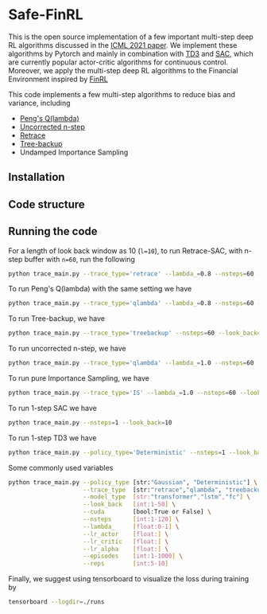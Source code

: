 # Safe-FinRL

This is the open source implementation of a few important multi-step deep RL algorithms
discussed in the [ICML 2021 paper](https://arxiv.org/abs/2103.00107). We implement these
algorithms by Pytorch and mainly in combination with [TD3](https://arxiv.org/abs/1802.09477) and [SAC](https://arxiv.org/abs/1801.01290), which are currently popular actor-critic algorithms for continuous control.
Moreover, we apply the multi-step deep RL algorithms to the Financial Environment inspired by
[FinRL](https://github.com/AI4Finance-Foundation/FinRL)

This code implements a few multi-step algorithms to reduce bias and variance, including

* [Peng's Q(lambda)](https://link.springer.com/content/pdf/10.1023/A:1018076709321.pdf)
* [Uncorrected n-step](https://arxiv.org/pdf/1710.02298.pdf)
* [Retrace](https://arxiv.org/abs/1606.02647)
* [Tree-backup](https://scholarworks.umass.edu/cgi/viewcontent.cgi?article=1079&context=cs_faculty_pubs)
* Undamped Importance Sampling

## Installation


## Code structure


## Running the code

For a length of look back window as 10 (```l=10```),
to run Retrace-SAC, with n-step buffer with ```n=60```, run the following
```sh
python trace_main.py --trace_type='retrace' --lambda_=0.8 --nsteps=60 --look_back=10
```

To run Peng's Q(lambda) with the same setting we have
```sh
python trace_main.py --trace_type='qlambda' --lambda_=0.8 --nsteps=60 --look_back=10
```

To run Tree-backup, we have

```sh
python trace_main.py --trace_type='treebackup' --nsteps=60 --look_back=10
```

To run uncorrected n-step, we have
```sh
python trace_main.py --trace_type='qlambda' --lambda_=1.0 --nsteps=60 --look_back=10
```

To run pure Importance Sampling, we have
```sh
python trace_main.py --trace_type='IS' --lambda_=1.0 --nsteps=60 --look_back=10
```

To run 1-step SAC we have
```sh
python trace_main.py --nsteps=1 --look_back=10
```

To run 1-step TD3 we have
```sh
python trace_main.py --policy_type='Deterministic' --nsteps=1 --look_back=10
```

Some commonly used variables
```sh
python trace_main.py --policy_type [str:"Gaussian", "Deterministic"] \
                     --trace_type  [str:"retrace","qlambda", "treebackup","IS"] \
                     --model_type  [str:"transformer","lstm","fc"] \
                     --look_back   [int:1-50] \
                     --cuda        [bool:True or False] \
                     --nsteps      [int:1-120] \
                     --lambda_     [float:0-1] \
                     --lr_actor    [float:] \
                     --lr_critic   [float:] \
                     --lr_alpha    [float:] \
                     --episodes    [int:1-1000] \
                     --reps        [int:5-10]
```

Finally, we suggest using tensorboard to visualize the loss during training by
```sh
tensorboard --logdir=./runs
```
